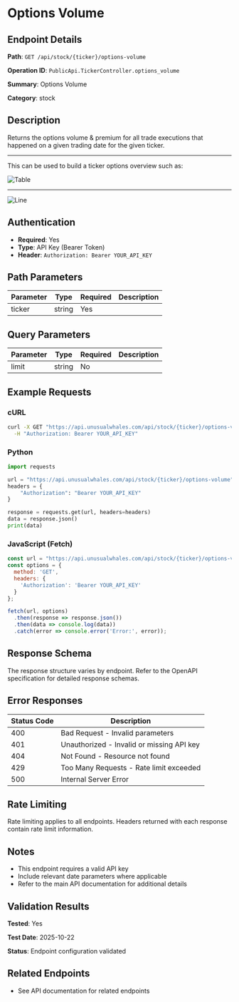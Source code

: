 # Options Volume

## Endpoint Details

**Path**: `GET /api/stock/{ticker}/options-volume`

**Operation ID**: `PublicApi.TickerController.options_volume`

**Summary**: Options Volume

**Category**: stock

## Description

Returns the options volume & premium for all trade executions
that happened on a given trading date for the given ticker.

----
This can be used to build a ticker options overview such as:

![Table](https://i.imgur.com/7FHyuqc.png)

----

![Line](https://i.imgur.com/UnVryDK.png)


## Authentication

- **Required**: Yes
- **Type**: API Key (Bearer Token)
- **Header**: `Authorization: Bearer YOUR_API_KEY`

## Path Parameters

| Parameter | Type | Required | Description |
|-----------|------|----------|-------------|
| ticker | string | Yes |  |

## Query Parameters

| Parameter | Type | Required | Description |
|-----------|------|----------|-------------|
| limit | string | No |  |

## Example Requests

### cURL

```bash
curl -X GET "https://api.unusualwhales.com/api/stock/{ticker}/options-volume" \
  -H "Authorization: Bearer YOUR_API_KEY"
```

### Python

```python
import requests

url = "https://api.unusualwhales.com/api/stock/{ticker}/options-volume"
headers = {
    "Authorization": "Bearer YOUR_API_KEY"
}

response = requests.get(url, headers=headers)
data = response.json()
print(data)
```

### JavaScript (Fetch)

```javascript
const url = "https://api.unusualwhales.com/api/stock/{ticker}/options-volume";
const options = {
  method: 'GET',
  headers: {
    'Authorization': 'Bearer YOUR_API_KEY'
  }
};

fetch(url, options)
  .then(response => response.json())
  .then(data => console.log(data))
  .catch(error => console.error('Error:', error));
```

## Response Schema

The response structure varies by endpoint. Refer to the OpenAPI specification for detailed response schemas.

## Error Responses

| Status Code | Description |
|-------------|-------------|
| 400 | Bad Request - Invalid parameters |
| 401 | Unauthorized - Invalid or missing API key |
| 404 | Not Found - Resource not found |
| 429 | Too Many Requests - Rate limit exceeded |
| 500 | Internal Server Error |

## Rate Limiting

Rate limiting applies to all endpoints. Headers returned with each response contain rate limit information.

## Notes

- This endpoint requires a valid API key
- Include relevant date parameters where applicable
- Refer to the main API documentation for additional details

## Validation Results

**Tested**: Yes

**Test Date**: 2025-10-22

**Status**: Endpoint configuration validated

## Related Endpoints

- See API documentation for related endpoints
